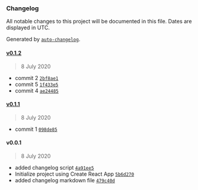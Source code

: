 ### Changelog

All notable changes to this project will be documented in this file. Dates are displayed in UTC.

Generated by [`auto-changelog`](https://github.com/CookPete/auto-changelog).

#### [v0.1.2](https://github.com/Alan-Murphy91/changelog/compare/v0.1.1...v0.1.2)

> 8 July 2020

- commit 2 [`2bf8ae1`](https://github.com/Alan-Murphy91/changelog/commit/2bf8ae151aadc503ac1dbe1d55d81bae2d38ea91)
- commit 5 [`1f433e5`](https://github.com/Alan-Murphy91/changelog/commit/1f433e5e616ccde96eee2232751c511a1a386a34)
- commit 4 [`ae24485`](https://github.com/Alan-Murphy91/changelog/commit/ae24485d9fde12911ef4ffe4b593c88b54c00cd2)

#### [v0.1.1](https://github.com/Alan-Murphy91/changelog/compare/v0.0.1...v0.1.1)

> 8 July 2020

- commit 1 [`098de85`](https://github.com/Alan-Murphy91/changelog/commit/098de857a3765d44003ac46fdd43a335c8678617)

#### v0.0.1

> 8 July 2020

- added changelog script [`4a91ee5`](https://github.com/Alan-Murphy91/changelog/commit/4a91ee598c838710f1129bc07b37ecbedd934917)
- Initialize project using Create React App [`5b6d270`](https://github.com/Alan-Murphy91/changelog/commit/5b6d270989d9552f8b744b4c53ad5b6ced23fc88)
- added changelog markdown file [`479c40d`](https://github.com/Alan-Murphy91/changelog/commit/479c40d9f3b1b2b84cf4663e0636b30f14127dfd)
